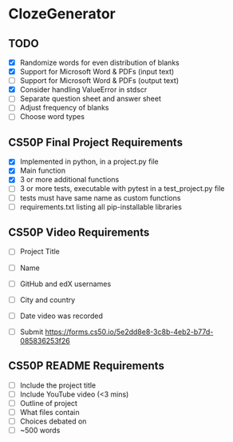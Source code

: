 # ClozeGenerator

## TODO
- [X] Randomize words for even distribution of blanks
- [X] Support for Microsoft Word & PDFs (input text)
- [ ] Support for Microsoft Word & PDFs (output text)
- [X] Consider handling ValueError in stdscr
- [ ] Separate question sheet and answer sheet
- [ ] Adjust frequency of blanks
- [ ] Choose word types

## CS50P Final Project Requirements 
- [X] Implemented in python, in a project.py file
- [X] Main function 
- [X] 3 or more additional functions 
- [ ] 3 or more tests, executable with pytest in a test_project.py file
- [ ] tests must have same name as custom functions 
- [ ] requirements.txt listing all pip-installable libraries

## CS50P Video Requirements 
- [ ] Project Title
- [ ] Name
- [ ] GitHub and edX usernames 
- [ ] City and country
- [ ] Date video was recorded
- [ ] Submit https://forms.cs50.io/5e2dd8e8-3c8b-4eb2-b77d-085836253f26


## CS50P README Requirements
- [ ] Include the project title 
- [ ] Include YouTube video (<3 mins)
- [ ] Outline of project 
- [ ] What files contain 
- [ ] Choices debated on 
- [ ] ~500 words